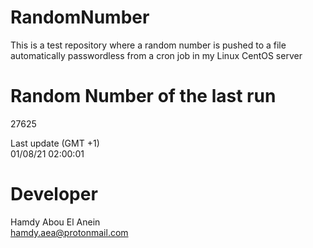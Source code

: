 # RandomNumber    
This is a test repository where a random number is pushed to a file automatically passwordless from a cron job in my Linux CentOS server    
# Random Number of the last run   
27625
      
Last update (GMT +1)    
01/08/21 02:00:01
# Developer    
Hamdy Abou El Anein   
hamdy.aea@protonmail.com
